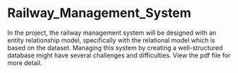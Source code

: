 # Railway_Management_System
 In the project, the railway management system will be designed with an entity relationship model, specifically with the relational model which is based on the dataset. Managing this system by creating a well-structured database might have several challenges and difficulties.
 View the pdf file for more detail.
